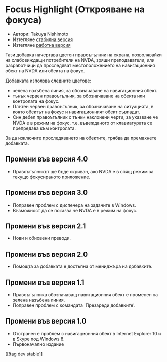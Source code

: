 # Focus Highlight (Открояване на фокуса) #

* Автори: Takuya Nishimoto
* Изтегляне [стабилна версия][2]
* Изтегляне [работна версия][1]

Тази добавка начертава цветен правоъгълник на екрана, позволявайки на
слабовиждащи потребители на NVDA, зрящи преподаватели, или разработчици да
проследяват местоположението на навигационния обект на NVDA или обекта на
фокус.

Добавката използва следните цветове:

* зелена назъбена линия, за обозначаване на навигационния обект.
* тънък червен правоъгълник, за обозначаване на обекта или контролата на
  фокус.
* Плътен червен правоъгълник, за обозначаване на ситуацията, в която обектът
  на фокус и навигационният обект съвпадат.
* Син дебел правоъгълник с тънки наклонени черти, за указване че NVDA е в
  режим на фокус, т.е. въвежданото от клавиатурата се препредава към
  контролата.

За да изключите проследяването на обектите, трябва да премахнете добавката.

## Промени във версия 4.0 ##

* Правоъгълникът ще бъде скриван, ако NVDA е в спящ режим за текущо
  фокусираното приложение.

## Промени във версия 3.0 ##

* Поправен проблем с диспечера на задачите в Windows.
* Възможност да се показва че NVDA е в режим на фокус.

## Промени във версия 2.1 ##

* Нови и обновени преводи.

## Промени във версия 2.0 ##

* Помощта за добавката е достъпна от мениджъра на добавките.

## Промени във версия 1.1 ##

* Правоъгълника обозначаващ навигационния обект е променен на зелена
  назъбена линия.
* Поправен проблем с командата 'Презареди добавките'.

## Промени във версия 1.0 ##

* Отстранен е проблем с навигационния обект в Internet Explorer 10 и в Skype
  под Windows 8.
* Първоначално издание


[[!tag dev stable]]

[1]: http://addons.nvda-project.org/files/get.php?file=fh-dev

[2]: http://addons.nvda-project.org/files/get.php?file=fh
